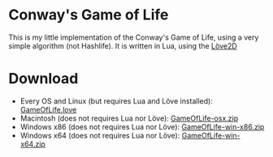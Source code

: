 Conway's Game of Life
=====================

This is my little implementation of the Conway's Game of Life, using a very simple algorithm (not Hashlife).
It is written in Lua, using the [Löve2D](https://love2d.org)

Download
========

* Every OS and Linux (but requires Lua and Löve installed): [GameOfLife.love](https://dl.dropboxusercontent.com/u/30919824/GameOfLife/GameOfLife.love)
* Macintosh          (does not requires Lua nor Löve):      [GameOfLife-osx.zip](https://dl.dropboxusercontent.com/u/30919824/GameOfLife/GameOfLife-osx.zip)
* Windows x86        (does not requires Lua nor Löve):      [GameOfLife-win-x86.zip](https://dl.dropboxusercontent.com/u/30919824/GameOfLife/GameOfLife-win-x86.zip)
* Windows x64        (does not requires Lua nor Löve):      [GameOfLife-win-x64.zip](https://dl.dropboxusercontent.com/u/30919824/GameOfLife/GameOfLife-win-x64.zip)
